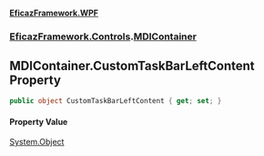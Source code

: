 #### [EficazFramework.WPF](EficazFrameworkWPF.md 'EficazFramework WPF')
### [EficazFramework.Controls](EficazFrameworkWPF.md#EficazFramework.Controls 'EficazFramework.Controls').[MDIContainer](EficazFramework.Controls/MDIContainer.md 'EficazFramework.Controls.MDIContainer')

## MDIContainer.CustomTaskBarLeftContent Property

```csharp
public object CustomTaskBarLeftContent { get; set; }
```

#### Property Value
[System.Object](https://docs.microsoft.com/en-us/dotnet/api/System.Object 'System.Object')